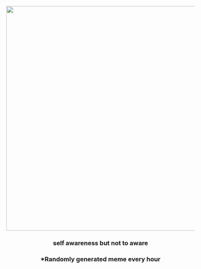 <p align="center">
        <img src="https://i.redd.it/28l2b6ok3r791.jpg" width="600" height="600">
        </p>
        <h3 align="center">self awareness but not to aware</h3>
        <h3 align="center">*Randomly generated meme every hour</h3>
    